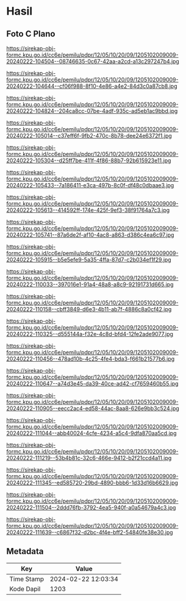 # Hasil

## Foto C Plano

https://sirekap-obj-formc.kpu.go.id/cc6e/pemilu/pdpr/12/05/10/20/09/1205102009009-20240222-104504--08746635-0c67-42aa-a2cd-a13c297247b4.jpg

https://sirekap-obj-formc.kpu.go.id/cc6e/pemilu/pdpr/12/05/10/20/09/1205102009009-20240222-104644--cf06f988-8f10-4e86-a4e2-84d3c0a87cb8.jpg

https://sirekap-obj-formc.kpu.go.id/cc6e/pemilu/pdpr/12/05/10/20/09/1205102009009-20240222-104824--204ca8cc-07be-4adf-935c-ad5eb1ac9bbd.jpg

https://sirekap-obj-formc.kpu.go.id/cc6e/pemilu/pdpr/12/05/10/20/09/1205102009009-20240222-105014--c37eff6f-9fb2-470c-8b78-dee24e6372f1.jpg

https://sirekap-obj-formc.kpu.go.id/cc6e/pemilu/pdpr/12/05/10/20/09/1205102009009-20240222-105304--d25ff7be-411f-4f86-88b7-92b615923e11.jpg

https://sirekap-obj-formc.kpu.go.id/cc6e/pemilu/pdpr/12/05/10/20/09/1205102009009-20240222-105433--7a186411-e3ca-497b-8c0f-df48c0dbaae3.jpg

https://sirekap-obj-formc.kpu.go.id/cc6e/pemilu/pdpr/12/05/10/20/09/1205102009009-20240222-105613--414592ff-174e-425f-9ef3-38f91764a7c3.jpg

https://sirekap-obj-formc.kpu.go.id/cc6e/pemilu/pdpr/12/05/10/20/09/1205102009009-20240222-105741--87a6de2f-af10-4ac8-a863-d386c4ea6c97.jpg

https://sirekap-obj-formc.kpu.go.id/cc6e/pemilu/pdpr/12/05/10/20/09/1205102009009-20240222-105915--b5e5efe9-5a35-4ffa-87d7-c2b034ef1f29.jpg

https://sirekap-obj-formc.kpu.go.id/cc6e/pemilu/pdpr/12/05/10/20/09/1205102009009-20240222-110033--397016e1-91a4-48a8-a8c9-92191731d665.jpg

https://sirekap-obj-formc.kpu.go.id/cc6e/pemilu/pdpr/12/05/10/20/09/1205102009009-20240222-110158--cbff3849-d6e3-4b11-ab7f-4886c8a0cf42.jpg

https://sirekap-obj-formc.kpu.go.id/cc6e/pemilu/pdpr/12/05/10/20/09/1205102009009-20240222-110325--d555144a-f32e-4c8d-bfd4-12fe2ade9077.jpg

https://sirekap-obj-formc.kpu.go.id/cc6e/pemilu/pdpr/12/05/10/20/09/1205102009009-20240222-110456--478ad10b-4c25-4fe4-bda3-f661b21577b6.jpg

https://sirekap-obj-formc.kpu.go.id/cc6e/pemilu/pdpr/12/05/10/20/09/1205102009009-20240222-110647--a74d3e45-da39-40ce-ad42-cf7659460b55.jpg

https://sirekap-obj-formc.kpu.go.id/cc6e/pemilu/pdpr/12/05/10/20/09/1205102009009-20240222-110905--eecc2ac4-ed58-44ac-8aa8-626e9bb3c524.jpg

https://sirekap-obj-formc.kpu.go.id/cc6e/pemilu/pdpr/12/05/10/20/09/1205102009009-20240222-111044--abb40024-4cfe-4234-a5c4-9dfa870aa5cd.jpg

https://sirekap-obj-formc.kpu.go.id/cc6e/pemilu/pdpr/12/05/10/20/09/1205102009009-20240222-111219--53b4b81c-32c6-466e-9412-b2f21ccd4a11.jpg

https://sirekap-obj-formc.kpu.go.id/cc6e/pemilu/pdpr/12/05/10/20/09/1205102009009-20240222-111345--ed585720-29bd-4890-bbb6-1d33d16b6629.jpg

https://sirekap-obj-formc.kpu.go.id/cc6e/pemilu/pdpr/12/05/10/20/09/1205102009009-20240222-111504--2ddd76fb-3792-4ea5-940f-a0a54679a4c3.jpg

https://sirekap-obj-formc.kpu.go.id/cc6e/pemilu/pdpr/12/05/10/20/09/1205102009009-20240222-111639--c6867f32-d2bc-4f4e-bff2-54840fe38e30.jpg


## Metadata

| Key        | Value               |
| ---------- | ------------------- |
| Time Stamp | 2024-02-22 12:03:34 |
| Kode Dapil | 1203                |



